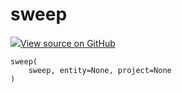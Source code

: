 # sweep

[![](https://www.tensorflow.org/images/GitHub-Mark-32px.png)View source on GitHub](https://www.github.com/wandb/client/tree/7bbc4a4eac8eeb2bf37a62ce519e0de61c67eadf/wandb/wandb_controller.py#L740-L762)

```text
sweep(
    sweep, entity=None, project=None
)
```

